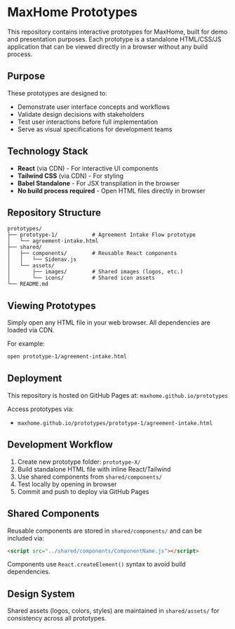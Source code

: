 # MaxHome Prototypes

This repository contains interactive prototypes for MaxHome, built for demo and presentation purposes. Each prototype is a standalone HTML/CSS/JS application that can be viewed directly in a browser without any build process.

## Purpose

These prototypes are designed to:
- Demonstrate user interface concepts and workflows
- Validate design decisions with stakeholders
- Test user interactions before full implementation
- Serve as visual specifications for development teams

## Technology Stack

- **React** (via CDN) - For interactive UI components
- **Tailwind CSS** (via CDN) - For styling
- **Babel Standalone** - For JSX transpilation in the browser
- **No build process required** - Open HTML files directly in browser

## Repository Structure

```
prototypes/
├── prototype-1/           # Agreement Intake Flow prototype
│   └── agreement-intake.html
├── shared/
│   ├── components/        # Reusable React components
│   │   └── Sidenav.js
│   └── assets/
│       ├── images/        # Shared images (logos, etc.)
│       └── icons/         # Shared icon assets
└── README.md
```

## Viewing Prototypes

Simply open any HTML file in your web browser. All dependencies are loaded via CDN.

For example:
```bash
open prototype-1/agreement-intake.html
```

## Deployment

This repository is hosted on GitHub Pages at: `maxhome.github.io/prototypes`

Access prototypes via:
- `maxhome.github.io/prototypes/prototype-1/agreement-intake.html`

## Development Workflow

1. Create new prototype folder: `prototype-X/`
2. Build standalone HTML file with inline React/Tailwind
3. Use shared components from `shared/components/`
4. Test locally by opening in browser
5. Commit and push to deploy via GitHub Pages

## Shared Components

Reusable components are stored in `shared/components/` and can be included via:
```html
<script src="../shared/components/ComponentName.js"></script>
```

Components use `React.createElement()` syntax to avoid build dependencies.

## Design System

Shared assets (logos, colors, styles) are maintained in `shared/assets/` for consistency across all prototypes.
